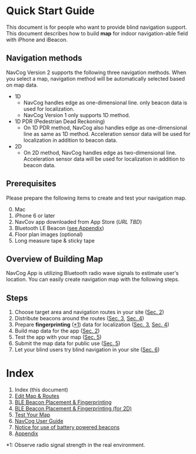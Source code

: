 <!--
The MIT License (MIT)

Copyright (c) 2014, 2015 IBM Corporation
Permission is hereby granted, free of charge, to any person obtaining a copy
of this software and associated documentation files (the "Software"), to deal
in the Software without restriction, including without limitation the rights
to use, copy, modify, merge, publish, distribute, sublicense, and/or sell
copies of the Software, and to permit persons to whom the Software is
furnished to do so, subject to the following conditions:

The above copyright notice and this permission notice shall be included in all
copies or substantial portions of the Software.

THE SOFTWARE IS PROVIDED "AS IS", WITHOUT WARRANTY OF ANY KIND, EXPRESS OR
IMPLIED, INCLUDING BUT NOT LIMITED TO THE WARRANTIES OF MERCHANTABILITY,
FITNESS FOR A PARTICULAR PURPOSE AND NONINFRINGEMENT. IN NO EVENT SHALL THE
AUTHORS OR COPYRIGHT HOLDERS BE LIABLE FOR ANY CLAIM, DAMAGES OR OTHER
LIABILITY, WHETHER IN AN ACTION OF CONTRACT, TORT OR OTHERWISE, ARISING FROM,
OUT OF OR IN CONNECTION WITH THE SOFTWARE OR THE USE OR OTHER DEALINGS IN THE
SOFTWARE.
-->

# Quick Start Guide  
This document is for people who want to provide blind navigation support.
This document describes how to build **map** for indoor navigation-able field with iPhone and iBeacon.

## Navigation methods
NavCog Version 2 supports the following three navigation methods. When you select a map, navigation method will be automatically selected based on map data.
- 1D
   - NavCog handles edge as one-dimensional line. only beacon data is used for localization.
   - NavCog Version 1 only supports 1D method.
- 1D PDR (Pedestrian Dead Reckoning)
   - On 1D PDR method, NavCog also handles edge as one-dimensional line as same as 1D method. Acceleration sensor data will be used for localization in addition to beacon data.
- 2D
   - On 2D method, NavCog handles edge as two-dimensional line. Acceleration sensor data will be used for localization in addition to beacon data.

## Prerequisites
Please prepare the following items to create and test your navigation map.

0. Mac
0. iPhone 6 or later
0. NavCov app downloaded from App Store (_URL TBD_)
0. Bluetooth LE Beacon ([see Appendix](appendix.md))
0. Floor plan images (optional)
0. Long measure tape & sticky tape


## Overview of Building Map
NavCog App is utilizing Bluetooth radio wave signals to estimate user's location.
You can easily create navigation map with the following steps.


## Steps
1.	Choose target area and navigation routes in your site ([Sec. 2](map.md#add_area))
2.	Distribute beacons around the routes ([Sec. 3](beacon.md#beacon_placement), [Sec. 4](beacon.md_2d#beacon_placement))
3.	Prepare **fingerprinting** ([*1](#footnote1)) data for localization ([Sec. 3](beacon.md#fingerprinting), [Sec. 4](beacon_2d.md#fingerprinting))
4.	Build map data for the app ([Sec. 2](map.md#export_map))
5.	Test the app with your map ([Sec. 5](test.md))
6.	Submit the map data for public use ([Sec. 5](test.md#submit_map))
7.	Let your blind users try blind navigation in your site ([Sec. 6](navcog.md))

# Index

1. Index (this document)
2. [Edit Map & Routes](map.md)
3. [BLE Beacon Placement & Fingerprinting](beacon.md)
4. [BLE Beacon Placement & Fingerprinting (for 2D)](beacon_2d.md)
5. [Test Your Map](test.md)
6. [NavCog User Guide](navcog.md)
7. [Notice for use of battery powered beacons](battery.md)
8. [Appendix](appendix.md)

<a name="footnote1">*1</a>: Observe radio signal strength in the real environment.
